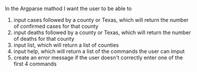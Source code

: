 In the Argparse mathod I want the user to be able to 
1. input cases followed by a county or Texas, which will return the number of confirmed cases for that county
2. input deaths followed by a county or Texas, which will return the number of deaths for that county
3. input list, which will return a list of counties 
4. input help, which will return a list of the commands the user can imput 
5. create an error message if the user doesn't correctly enter one of the first 4 commands